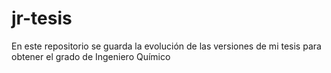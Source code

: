 # jr-tesis
En este repositorio se guarda la evolución de las versiones de mi tesis para obtener el grado de Ingeniero Químico
